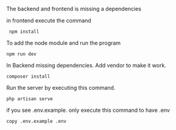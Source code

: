 The backend and frontend is missing a dependencies
 
 in frontend execute the command
 
     npm install
  
To add the node module and run the program

    npm run dev

In Backend missing dependencies. Add vendor to make it work.

    composer install

Run the server by executing this command.

    php artisan serve

if you see .env.example. only execute this command to have .env
    
    copy .env.example .env


